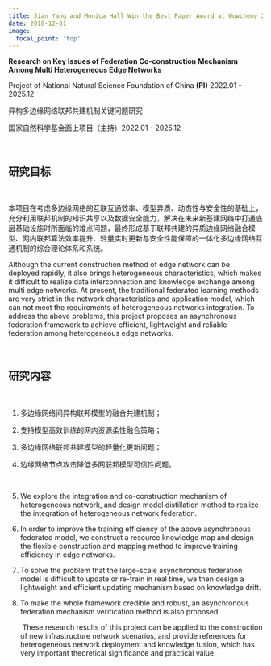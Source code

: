 ```yaml
---
title: Jian Yang and Monica Hall Win the Best Paper Award at Wowchemy 2020
date: 2018-12-01
image:
  focal_point: 'top'
---
```


**Research on Key Issues of Federation Co-construction Mechanism Among Multi Heterogeneous Edge Networks**

Project of National Natural Science Foundation of China **(PI)** 2022.01 - 2025.12 

异构多边缘网络联邦共建机制关键问题研究 

国家自然科学基金面上项目（主持）2022.01 - 2025.12

<!--more-->

<br/>

## 研究目标

<br/>

本项目在考虑多边缘网络的互联互通效率、模型异质、动态性与安全性的基础上，充分利用联邦机制的知识共享以及数据安全能力，解决在未来新基建网络中打通底层基础设施时所面临的难点问题，最终形成基于联邦共建的异质边缘网络融合模型、网内联邦算法效率提升、轻量实时更新与安全性能保障的一体化多边缘网络互通机制的综合理论体系和系统。

Although the current construction method of edge network can be deployed rapidly, it also brings heterogeneous characteristics, which makes it difficult to realize data interconnection and knowledge exchange among multi edge networks. At present, the traditional federated learning methods are very strict in the network characteristics and application model, which can not meet the requirements of heterogeneous networks integration. To address the above problems, this project proposes an asynchronous federation framework to achieve efficient, lightweight and reliable federation among heterogeneous edge networks.

<br/>

## 研究内容

<br/>

1. 多边缘网络间异构联邦模型的融合共建机制；

2. 支持模型高效训练的网内资源柔性融合策略；

3. 多边缘网络联邦共建模型的轻量化更新问题；

4. 边缘网络节点攻击降低多网联邦模型可信性问题。

   <br/>



1. We explore the integration and co-construction mechanism of heterogeneous network, and design model distillation method to realize the integration of heterogeneous network federation.

2. In order to improve the training efficiency of the above asynchronous federated model, we construct a resource knowledge map and design the flexible construction and mapping method to improve training efficiency in edge networks.

3. To solve the problem that the large-scale asynchronous federation model is difficult to update or re-train in real time, we then design a lightweight and efficient updating mechanism based on knowledge drift.

4. To make the whole framework credible and robust, an asynchronous federation mechanism verification method is also proposed.

   ​	These research results of this project can be applied to the construction of new infrastructure network scenarios, and provide references for heterogeneous network deployment and knowledge fusion, which has very important theoretical significance and practical value.

